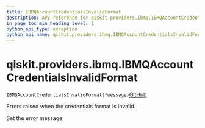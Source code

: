 ```yaml
---
title: IBMQAccountCredentialsInvalidFormat
description: API reference for qiskit.providers.ibmq.IBMQAccountCredentialsInvalidFormat
in_page_toc_min_heading_level: 1
python_api_type: exception
python_api_name: qiskit.providers.ibmq.IBMQAccountCredentialsInvalidFormat
---
```


# qiskit.providers.ibmq.IBMQAccountCredentialsInvalidFormat

<span id="qiskit.providers.ibmq.IBMQAccountCredentialsInvalidFormat" />

`IBMQAccountCredentialsInvalidFormat(*message)`[GitHub](https://github.com/qiskit/qiskit/tree/stable/0.40/qiskit/providers/ibmq/exceptions.py "view source code")

Errors raised when the credentials format is invalid.

Set the error message.

